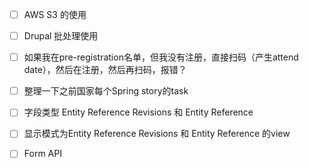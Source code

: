- [ ] AWS S3 的使用
- [ ] Drupal 批处理使用
- [ ] 如果我在pre-registration名单，但我没有注册，直接扫码（产生attend date），然后在注册，然后再扫码，报错？

- [ ] 整理一下之前国家每个Spring story的task
- [ ] 字段类型 Entity Reference Revisions 和 Entity Reference 
- [ ] 显示模式为Entity Reference Revisions 和 Entity Reference 的view
- [ ] Form API